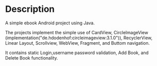 # Description
A simple ebook Android project using Java.

The projects implement the simple use of CardView, CircleImageView (implementation("de.hdodenhof:circleimageview:3.1.0")), RecyclerView, Linear Layout, Scrollview, WebView, Fragment, and Buttom navigation.

It contains static Login,username password validation, Add Book, and Delete Book functionality.